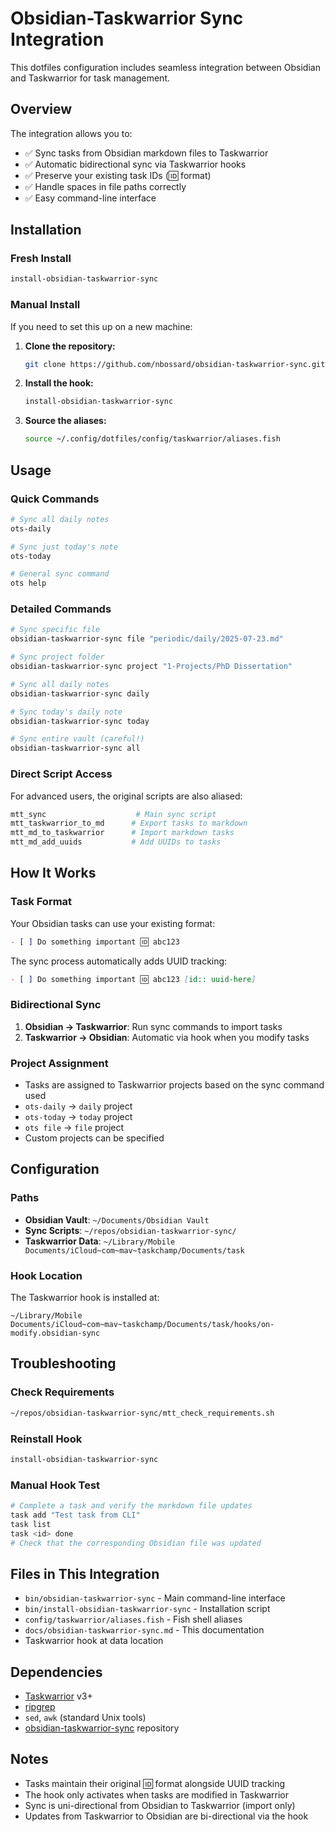 # Obsidian-Taskwarrior Sync Integration

This dotfiles configuration includes seamless integration between Obsidian and Taskwarrior for task management.

## Overview

The integration allows you to:
- ✅ Sync tasks from Obsidian markdown files to Taskwarrior
- ✅ Automatic bidirectional sync via Taskwarrior hooks
- ✅ Preserve your existing task IDs (🆔 format)
- ✅ Handle spaces in file paths correctly
- ✅ Easy command-line interface

## Installation

### Fresh Install
```bash
install-obsidian-taskwarrior-sync
```

### Manual Install
If you need to set this up on a new machine:

1. **Clone the repository:**
   ```bash
   git clone https://github.com/nbossard/obsidian-taskwarrior-sync.git ~/repos/obsidian-taskwarrior-sync
   ```

2. **Install the hook:**
   ```bash
   install-obsidian-taskwarrior-sync
   ```

3. **Source the aliases:**
   ```bash
   source ~/.config/dotfiles/config/taskwarrior/aliases.fish
   ```

## Usage

### Quick Commands
```bash
# Sync all daily notes
ots-daily

# Sync just today's note  
ots-today

# General sync command
ots help
```

### Detailed Commands
```bash
# Sync specific file
obsidian-taskwarrior-sync file "periodic/daily/2025-07-23.md"

# Sync project folder
obsidian-taskwarrior-sync project "1-Projects/PhD Dissertation"

# Sync all daily notes
obsidian-taskwarrior-sync daily

# Sync today's daily note
obsidian-taskwarrior-sync today

# Sync entire vault (careful!)
obsidian-taskwarrior-sync all
```

### Direct Script Access
For advanced users, the original scripts are also aliased:
```bash
mtt_sync                    # Main sync script
mtt_taskwarrior_to_md      # Export tasks to markdown
mtt_md_to_taskwarrior      # Import markdown tasks
mtt_md_add_uuids           # Add UUIDs to tasks
```

## How It Works

### Task Format
Your Obsidian tasks can use your existing format:
```markdown
- [ ] Do something important 🆔 abc123
```

The sync process automatically adds UUID tracking:
```markdown
- [ ] Do something important 🆔 abc123 [id:: uuid-here]
```

### Bidirectional Sync
1. **Obsidian → Taskwarrior**: Run sync commands to import tasks
2. **Taskwarrior → Obsidian**: Automatic via hook when you modify tasks

### Project Assignment
- Tasks are assigned to Taskwarrior projects based on the sync command used
- `ots-daily` → `daily` project
- `ots-today` → `today` project  
- `ots file` → `file` project
- Custom projects can be specified

## Configuration

### Paths
- **Obsidian Vault**: `~/Documents/Obsidian Vault`
- **Sync Scripts**: `~/repos/obsidian-taskwarrior-sync/`
- **Taskwarrior Data**: `~/Library/Mobile Documents/iCloud~com~mav~taskchamp/Documents/task`

### Hook Location
The Taskwarrior hook is installed at:
```
~/Library/Mobile Documents/iCloud~com~mav~taskchamp/Documents/task/hooks/on-modify.obsidian-sync
```

## Troubleshooting

### Check Requirements
```bash
~/repos/obsidian-taskwarrior-sync/mtt_check_requirements.sh
```

### Reinstall Hook
```bash
install-obsidian-taskwarrior-sync
```

### Manual Hook Test
```bash
# Complete a task and verify the markdown file updates
task add "Test task from CLI"
task list
task <id> done
# Check that the corresponding Obsidian file was updated
```

## Files in This Integration

- `bin/obsidian-taskwarrior-sync` - Main command-line interface
- `bin/install-obsidian-taskwarrior-sync` - Installation script
- `config/taskwarrior/aliases.fish` - Fish shell aliases
- `docs/obsidian-taskwarrior-sync.md` - This documentation
- Taskwarrior hook at data location

## Dependencies

- [Taskwarrior](https://taskwarrior.org/) v3+
- [ripgrep](https://github.com/BurntSushi/ripgrep)
- `sed`, `awk` (standard Unix tools)
- [obsidian-taskwarrior-sync](https://github.com/nbossard/obsidian-taskwarrior-sync) repository

## Notes

- Tasks maintain their original 🆔 format alongside UUID tracking
- The hook only activates when tasks are modified in Taskwarrior
- Sync is uni-directional from Obsidian to Taskwarrior (import only)
- Updates from Taskwarrior to Obsidian are bi-directional via the hook